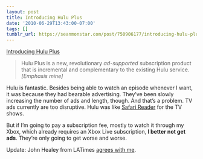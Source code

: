 ```yaml
---
layout: post
title: Introducing Hulu Plus
date: '2010-06-29T13:43:00-07:00'
tags: []
tumblr_url: https://seanmonstar.com/post/750906177/introducing-hulu-plus
---
```

[Introducing Hulu Plus](http://blog.hulu.com/2010/06/29/introducing-hulu-plus-more-wherever-more-whenever-than-ever/)  

> Hulu Plus is a new, revolutionary _ad-supported_ subscription product that is incremental and complementary to the existing Hulu service. _[Emphasis mine]_

Hulu is fantastic. Besides being able to watch an episode whenever I want, it was because they had bearable advertising. They’ve been slowly increasing the number of ads and length, though. And that’s a problem. TV ads currently are too disruptive. Hulu was like [Safari Reader](http://www.apple.com/safari/whats-new.html#reader) for the TV shows.

But if I’m going to pay a subscription fee, mostly to watch it through my Xbox, which already requires an Xbox Live subscription, **I better not get ads**. They’re only going to get worse and worse.

Update: John Healey from LATimes [agrees with me](http://latimesblogs.latimes.com/technology/2010/06/where.html).

